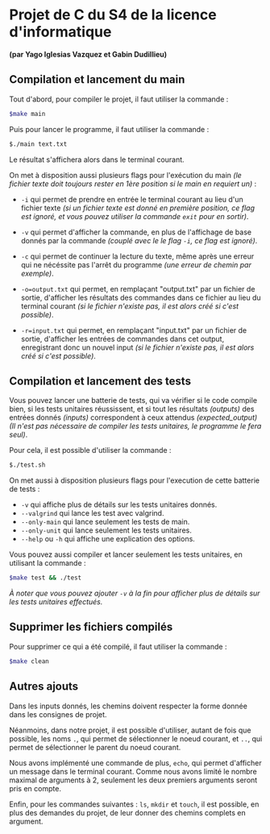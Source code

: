# Projet de C du S4 de la licence d'informatique

**(par Yago Iglesias Vazquez et Gabin Dudillieu)**

## Compilation et lancement du main

Tout d'abord, pour compiler le projet, il faut utiliser la commande :

```bash
$make main
```

Puis pour lancer le programme, il faut utiliser la commande :

```bash
$./main text.txt
```

Le résultat s'affichera alors dans le terminal courant.

On met à disposition aussi plusieurs flags pour l'exécution du main _(le fichier texte doit toujours rester en 1ère position si le main en requiert un)_ :

- `-i` qui permet de prendre en entrée le terminal courant au lieu d'un fichier texte _(si un fichier texte est donné en première position, ce flag est ignoré, et vous pouvez utiliser la commande `exit` pour en sortir)_.

- `-v` qui permet d'afficher la commande, en plus de l'affichage de base donnés par la commande _(couplé avec le le flag `-i`, ce flag est ignoré)_.

- `-c` qui permet de continuer la lecture du texte, même après une erreur qui ne nécéssite pas l'arrêt du programme _(une erreur de chemin par exemple)_.

- `-o=output.txt` qui permet, en remplaçant "output.txt" par un fichier de sortie, d'afficher les résultats des commandes dans ce fichier au lieu du terminal courant _(si le fichier n'existe pas, il est alors créé si c'est possible)_.

- `-r=input.txt` qui permet, en remplaçant "input.txt" par un fichier de sortie, d'afficher les entrées de commandes dans cet output, enregistrant donc un nouvel input _(si le fichier n'existe pas, il est alors créé si c'est possible)_.

## Compilation et lancement des tests

Vous pouvez lancer une batterie de tests, qui va vérifier si le code compile bien, si les tests unitaires réussissent, et si tout les résultats _(outputs)_ des entrées donnés _(inputs)_ correspondent à ceux attendus _(expected_output)_ _(Il n'est pas nécessaire de compiler les tests unitaires, le programme le fera seul)_.

Pour cela, il est possible d'utiliser la commande :

```bash
$./test.sh
```

On met aussi à disposition plusieurs flags pour l'execution de cette batterie de tests :

- `-v` qui affiche plus de détails sur les tests unitaires donnés.
- `--valgrind` qui lance les test avec valgrind.
- `--only-main` qui lance seulement les tests de main.
- `--only-unit` qui lance seulement les tests unitaires.
- `--help` ou `-h` qui affiche une explication des options.

Vous pouvez aussi compiler et lancer seulement les tests unitaires, en utilisant la commande :

```bash
$make test && ./test
```

_À noter que vous pouvez ajouter `-v` à la fin pour afficher plus de détails sur les tests unitaires effectués._

## Supprimer les fichiers compilés

Pour supprimer ce qui a été compilé, il faut utiliser la commande :

```bash
$make clean
```

## Autres ajouts

Dans les inputs donnés, les chemins doivent respecter la forme donnée dans les consignes de projet.

Néanmoins, dans notre projet, il est possible d'utiliser, autant de fois que possible, les noms `.`, qui permet de sélectionner le noeud courant, et `..`, qui permet de sélectionner le parent du noeud courant.

Nous avons implémenté une commande de plus, `echo`, qui permet d'afficher un message dans le terminal courant. Comme nous avons limité le nombre maximal de arguments à 2, seulement les deux premiers arguments seront pris en compte.

Enfin, pour les commandes suivantes : `ls`, `mkdir` et `touch`, il est possible, en plus des demandes du projet, de leur donner des chemins complets en argument.
